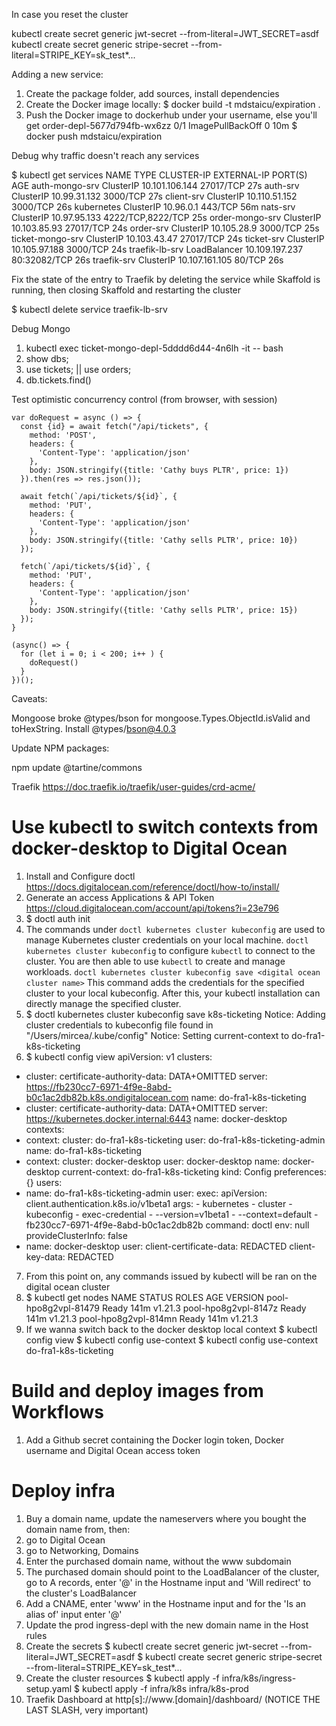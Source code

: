 In case you reset the cluster

kubectl create secret generic jwt-secret --from-literal=JWT_SECRET=asdf
kubectl create secret generic stripe-secret --from-literal=STRIPE_KEY=sk_test*...

Adding a new service:

1. Create the package folder, add sources, install dependencies
2. Create the Docker image locally:
   $ docker build -t mdstaicu/expiration .
3. Push the Docker image to dockerhub under your username, else you'll get order-depl-5677d794fb-wx6zz 0/1 ImagePullBackOff 0 10m
   $ docker push mdstaicu/expiration

Debug why traffic doesn't reach any services

$ kubectl get services
NAME TYPE CLUSTER-IP EXTERNAL-IP PORT(S) AGE
auth-mongo-srv ClusterIP 10.101.106.144 <none> 27017/TCP 27s
auth-srv ClusterIP 10.99.31.132 <none> 3000/TCP 27s
client-srv ClusterIP 10.110.51.152 <none> 3000/TCP 26s
kubernetes ClusterIP 10.96.0.1 <none> 443/TCP 56m
nats-srv ClusterIP 10.97.95.133 <none> 4222/TCP,8222/TCP 25s
order-mongo-srv ClusterIP 10.103.85.93 <none> 27017/TCP 24s
order-srv ClusterIP 10.105.28.9 <none> 3000/TCP 25s
ticket-mongo-srv ClusterIP 10.103.43.47 <none> 27017/TCP 24s
ticket-srv ClusterIP 10.105.97.188 <none> 3000/TCP 24s
traefik-lb-srv LoadBalancer 10.109.197.237 <pending> 80:32082/TCP 26s
traefik-srv ClusterIP 10.107.161.105 <none> 80/TCP 26s

Fix the <pending> state of the entry to Traefik by deleting the service while Skaffold is running, then closing Skaffold and restarting the cluster

$ kubectl delete service traefik-lb-srv

Debug Mongo

1. kubectl exec ticket-mongo-depl-5dddd6d44-4n6lh -it -- bash
2. show dbs;
3. use tickets; || use orders;
4. db.tickets.find()

Test optimistic concurrency control (from browser, with session)

```
var doRequest = async () => {
  const {id} = await fetch("/api/tickets", {
    method: 'POST',
    headers: {
      'Content-Type': 'application/json'
    },
    body: JSON.stringify({title: 'Cathy buys PLTR', price: 1})
  }).then(res => res.json());

  await fetch(`/api/tickets/${id}`, {
    method: 'PUT',
    headers: {
      'Content-Type': 'application/json'
    },
    body: JSON.stringify({title: 'Cathy sells PLTR', price: 10})
  });

  fetch(`/api/tickets/${id}`, {
    method: 'PUT',
    headers: {
      'Content-Type': 'application/json'
    },
    body: JSON.stringify({title: 'Cathy sells PLTR', price: 15})
  });
}

(async() => {
  for (let i = 0; i < 200; i++ ) {
    doRequest()
  }
})();
```

Caveats:

Mongoose broke @types/bson for mongoose.Types.ObjectId.isValid and toHexString. Install @types/bson@4.0.3

Update NPM packages:

npm update @tartine/commons

Traefik https://doc.traefik.io/traefik/user-guides/crd-acme/

# Use kubectl to switch contexts from docker-desktop to Digital Ocean

1. Install and Configure doctl https://docs.digitalocean.com/reference/doctl/how-to/install/
2. Generate an access Applications & API Token https://cloud.digitalocean.com/account/api/tokens?i=23e796
3. $ doctl auth init
4. The commands under `doctl kubernetes cluster kubeconfig` are used to manage Kubernetes cluster credentials on your local machine. `doctl kubernetes cluster kubeconfig` to configure `kubectl` to connect to the cluster. You are then able to use `kubectl` to create and manage workloads. `doctl kubernetes cluster kubeconfig save <digital ocean cluster name>` This command adds the credentials for the specified cluster to your local kubeconfig. After this, your kubectl installation can directly manage the specified cluster.
5. $ doctl kubernetes cluster kubeconfig save k8s-ticketing
   Notice: Adding cluster credentials to kubeconfig file found in "/Users/mircea/.kube/config"
   Notice: Setting current-context to do-fra1-k8s-ticketing
6. $ kubectl config view
   apiVersion: v1
   clusters:

- cluster:
  certificate-authority-data: DATA+OMITTED
  server: https://fb230cc7-6971-4f9e-8abd-b0c1ac2db82b.k8s.ondigitalocean.com
  name: do-fra1-k8s-ticketing
- cluster:
  certificate-authority-data: DATA+OMITTED
  server: https://kubernetes.docker.internal:6443
  name: docker-desktop
  contexts:
- context:
  cluster: do-fra1-k8s-ticketing
  user: do-fra1-k8s-ticketing-admin
  name: do-fra1-k8s-ticketing
- context:
  cluster: docker-desktop
  user: docker-desktop
  name: docker-desktop
  current-context: do-fra1-k8s-ticketing
  kind: Config
  preferences: {}
  users:
- name: do-fra1-k8s-ticketing-admin
  user:
  exec:
  apiVersion: client.authentication.k8s.io/v1beta1
  args: - kubernetes - cluster - kubeconfig - exec-credential - --version=v1beta1 - --context=default - fb230cc7-6971-4f9e-8abd-b0c1ac2db82b
  command: doctl
  env: null
  provideClusterInfo: false
- name: docker-desktop
  user:
  client-certificate-data: REDACTED
  client-key-data: REDACTED

7. From this point on, any commands issued by kubectl will be ran on the digital ocean cluster
8. $ kubectl get nodes
   NAME STATUS ROLES AGE VERSION
   pool-hpo8g2vpl-81479 Ready <none> 141m v1.21.3
   pool-hpo8g2vpl-8147z Ready <none> 141m v1.21.3
   pool-hpo8g2vpl-814mn Ready <none> 141m v1.21.3
9. If we wanna switch back to the docker desktop local context
   $ kubectl config view
   $ kubectl config use-context <name of context>
   $ kubectl config use-context do-fra1-k8s-ticketing

# Build and deploy images from Workflows

1. Add a Github secret containing the Docker login token, Docker username and Digital Ocean access token

# Deploy infra

1. Buy a domain name, update the nameservers where you bought the domain name from, then:
  1. go to Digital Ocean
  1. go to Networking, Domains
  1. Enter the purchased domain name, without the www subdomain
  1. The purchased domain should point to the LoadBalancer of the cluster, go to A records, enter '@' in the Hostname input and 'Will redirect' to the cluster's LoadBalancer
  1. Add a CNAME, enter 'www' in the Hostname input and for the 'Is an alias of' input enter '@'
2. Update the prod ingress-depl with the new domain name in the Host rules
3. Create the secrets
  $ kubectl create secret generic jwt-secret --from-literal=JWT_SECRET=asdf
  $ kubectl create secret generic stripe-secret --from-literal=STRIPE_KEY=sk_test*...
4. Create the cluster resources
  $ kubectl apply -f infra/k8s/ingress-setup.yaml
  $ kubectl apply -f infra/k8s infra/k8s-prod
5. Traefik Dashboard at http[s]://www.[domain]/dashboard/ (NOTICE THE LAST SLASH, very important)